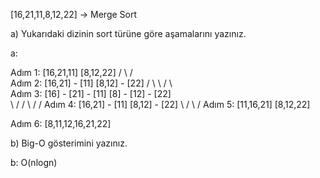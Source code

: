 [16,21,11,8,12,22] -> Merge Sort

a) Yukarıdaki dizinin sort türüne göre aşamalarını yazınız.

a: 

Adım 1:               [16,21,11]                             [8,12,22]
                    /           \                         /           \
Adım 2:          [16,21]    -    [11]                  [8,12]    -    [22]
                /        \             \               /      \            \
Adım 3:      [16]    -    [21]    -    [11]        [8]     -    [12]    -    [22]   
                \       /              /             \         /            /
Adım 4:          [16,21]    -    [11]                  [8,12]    -    [22]
                     \            /                        \           /
Adım 5:                [11,16,21]                            [8,12,22]
                                  
Adım 6:                               [8,11,12,16,21,22]

b) Big-O gösterimini yazınız.

b: O(nlogn)
